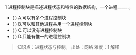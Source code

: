 1
进程控制块是描述进程状态和特性的数据结构，一个进程_____ 。
- ( ) A.可以有多个进程控制块 
- ( ) B.可以和其他进程共用一个进程控制块 
- ( ) C.可以没有进程控制块 
- ( ) D.只能有惟一的进程控制块

> 知识点：进程状态与控制。
> 出处：网络
> 难度：1
> 解释

